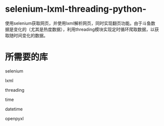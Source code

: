 # selenium-lxml-threading-python-
使用selenium获取网页，并使用lxml解析网页，同时实现翻页功能。由于斗鱼数据是变化的（尤其是热度数据），利用threading模块实现定时循环爬取数据，以获取随时间变化的数据。
# 所需要的库
selenium

lxml

threading

time

datetime

openpyxl
